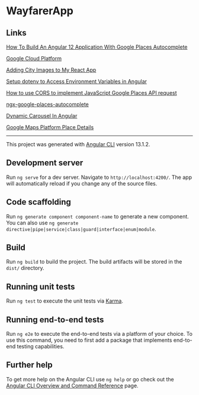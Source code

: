 # WayfarerApp

## Links
[How To Build An Angular 12 Application With Google Places Autocomplete](https://www.c-sharpcorner.com/article/how-to-build-an-angular-12-application-with-google-places-autocomplete/)

[Google Cloud Platform](https://console.cloud.google.com/)

[Adding City Images to My React App](https://codeburst.io/adding-city-images-to-your-react-app-14c937df2db2)

[Setup dotenv to Access Environment Variables in Angular](https://javascript.plainenglish.io/setup-dotenv-to-access-environment-variables-in-angular-9-f06c6ffb86c0)

[How to use CORS to implement JavaScript Google Places API request](https://stackoverflow.com/questions/42180788/how-to-use-cors-to-implement-javascript-google-places-api-request)

[ngx-google-places-autocomplete](https://www.npmjs.com/package/ngx-google-places-autocomplete)

[Dynamic Carousel In Angular](https://stackblitz.com/edit/dynamic-carousel-in-angular?file=src%2Fapp%2Fcarousel%2Fcarousel.component.html)

[Google Maps Platform Place Details](https://developers.google.com/maps/documentation/places/web-service/details#PlaceReview)


-------------------------------

This project was generated with [Angular CLI](https://github.com/angular/angular-cli) version 13.1.2.

## Development server

Run `ng serve` for a dev server. Navigate to `http://localhost:4200/`. The app will automatically reload if you change any of the source files.

## Code scaffolding

Run `ng generate component component-name` to generate a new component. You can also use `ng generate directive|pipe|service|class|guard|interface|enum|module`.

## Build

Run `ng build` to build the project. The build artifacts will be stored in the `dist/` directory.

## Running unit tests

Run `ng test` to execute the unit tests via [Karma](https://karma-runner.github.io).

## Running end-to-end tests

Run `ng e2e` to execute the end-to-end tests via a platform of your choice. To use this command, you need to first add a package that implements end-to-end testing capabilities.

## Further help

To get more help on the Angular CLI use `ng help` or go check out the [Angular CLI Overview and Command Reference](https://angular.io/cli) page.
